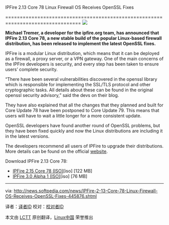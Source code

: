 IPFire 2.13 Core 78 Linux Firewall OS Receives OpenSSL Fixes

================================================================================
![](http://i1-news.softpedia-static.com/images/news2/IPFire-2-13-Core-78-Linux-Firewall-OS-Receives-OpenSSL-Fixes-445876-2.jpg)

**Michael Tremer, a developer for the ipfire.org team, has announced that IPFire 2.13 Core 78, a new stable build of the popular Linux-based firewall distribution, has been released to implement the latest OpenSSL fixes.**

IPFire is a modular Linux distribution, which means that it can be deployed as a firewall, a proxy server, or a VPN gateway. One of the main concerns of the IPFire developers is security, and every step has been taken to ensure users’ complete security.

“There have been several vulnerabilities discovered in the openssl library which is responsible for implementing the SSL/TLS protocol and other cryptographic tasks. All details about these can be found in the original openssl security advisory,” said the devs on their blog.

They have also explained that all the changes that they planned and built for Core Update 78 have been postponed to Core Update 79. This means that users will have to wait a little longer for a more consistent update.

OpenSSL developers have found another round of OpenSSL problems, but they have been fixed quickly and now the Linux distributions are including it in the latest versions.

The developers recommend all users of IPFire to upgrade their distributions. More details can be found on the official [website][1].

Download IPFire 2.13 Core 78:

- [IPFire 2.15 Core 78 (ISO)][2][iso] [122 MB]
- [IPFire 3.0 Alpha 1 (ISO)][3][iso] [76 MB]

--------------------------------------------------------------------------------

via: http://news.softpedia.com/news/IPFire-2-13-Core-78-Linux-Firewall-OS-Receives-OpenSSL-Fixes-445876.shtml

译者：[译者ID](https://github.com/译者ID) 校对：[校对者ID](https://github.com/校对者ID)

本文由 [LCTT](https://github.com/LCTT/TranslateProject) 原创翻译，[Linux中国](http://linux.cn/) 荣誉推出

[1]:http://www.ipfire.org/news/ipfire-2-15-core-update-78-released
[2]:http://downloads.ipfire.org/releases/ipfire-2.x/2.15-core78/ipfire-2.15.i586-full-core78.iso
[3]:http://www.rowie.at/ipfire/iso/ipfire-3.0-alpha1.i686.iso

